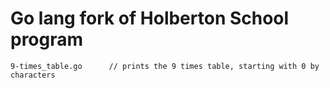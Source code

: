 # Go lang fork of Holberton School program

```
9-times_table.go      // prints the 9 times table, starting with 0 by characters
```
